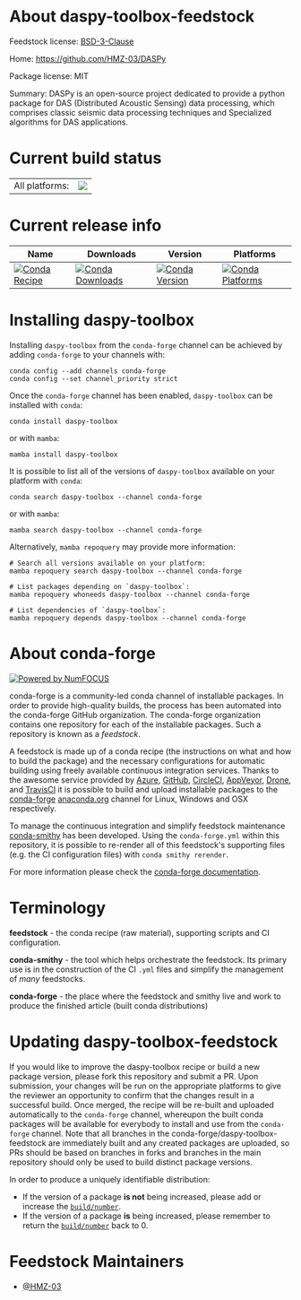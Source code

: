 About daspy-toolbox-feedstock
=============================

Feedstock license: [BSD-3-Clause](https://github.com/conda-forge/daspy-toolbox-feedstock/blob/main/LICENSE.txt)

Home: https://github.com/HMZ-03/DASPy

Package license: MIT

Summary: DASPy is an open-source project dedicated to provide a python package for DAS (Distributed Acoustic Sensing) data processing, which comprises classic seismic data processing techniques and Specialized algorithms for DAS applications.

Current build status
====================


<table><tr><td>All platforms:</td>
    <td>
      <a href="https://dev.azure.com/conda-forge/feedstock-builds/_build/latest?definitionId=23870&branchName=main">
        <img src="https://dev.azure.com/conda-forge/feedstock-builds/_apis/build/status/daspy-toolbox-feedstock?branchName=main">
      </a>
    </td>
  </tr>
</table>

Current release info
====================

| Name | Downloads | Version | Platforms |
| --- | --- | --- | --- |
| [![Conda Recipe](https://img.shields.io/badge/recipe-daspy--toolbox-green.svg)](https://anaconda.org/conda-forge/daspy-toolbox) | [![Conda Downloads](https://img.shields.io/conda/dn/conda-forge/daspy-toolbox.svg)](https://anaconda.org/conda-forge/daspy-toolbox) | [![Conda Version](https://img.shields.io/conda/vn/conda-forge/daspy-toolbox.svg)](https://anaconda.org/conda-forge/daspy-toolbox) | [![Conda Platforms](https://img.shields.io/conda/pn/conda-forge/daspy-toolbox.svg)](https://anaconda.org/conda-forge/daspy-toolbox) |

Installing daspy-toolbox
========================

Installing `daspy-toolbox` from the `conda-forge` channel can be achieved by adding `conda-forge` to your channels with:

```
conda config --add channels conda-forge
conda config --set channel_priority strict
```

Once the `conda-forge` channel has been enabled, `daspy-toolbox` can be installed with `conda`:

```
conda install daspy-toolbox
```

or with `mamba`:

```
mamba install daspy-toolbox
```

It is possible to list all of the versions of `daspy-toolbox` available on your platform with `conda`:

```
conda search daspy-toolbox --channel conda-forge
```

or with `mamba`:

```
mamba search daspy-toolbox --channel conda-forge
```

Alternatively, `mamba repoquery` may provide more information:

```
# Search all versions available on your platform:
mamba repoquery search daspy-toolbox --channel conda-forge

# List packages depending on `daspy-toolbox`:
mamba repoquery whoneeds daspy-toolbox --channel conda-forge

# List dependencies of `daspy-toolbox`:
mamba repoquery depends daspy-toolbox --channel conda-forge
```


About conda-forge
=================

[![Powered by
NumFOCUS](https://img.shields.io/badge/powered%20by-NumFOCUS-orange.svg?style=flat&colorA=E1523D&colorB=007D8A)](https://numfocus.org)

conda-forge is a community-led conda channel of installable packages.
In order to provide high-quality builds, the process has been automated into the
conda-forge GitHub organization. The conda-forge organization contains one repository
for each of the installable packages. Such a repository is known as a *feedstock*.

A feedstock is made up of a conda recipe (the instructions on what and how to build
the package) and the necessary configurations for automatic building using freely
available continuous integration services. Thanks to the awesome service provided by
[Azure](https://azure.microsoft.com/en-us/services/devops/), [GitHub](https://github.com/),
[CircleCI](https://circleci.com/), [AppVeyor](https://www.appveyor.com/),
[Drone](https://cloud.drone.io/welcome), and [TravisCI](https://travis-ci.com/)
it is possible to build and upload installable packages to the
[conda-forge](https://anaconda.org/conda-forge) [anaconda.org](https://anaconda.org/)
channel for Linux, Windows and OSX respectively.

To manage the continuous integration and simplify feedstock maintenance
[conda-smithy](https://github.com/conda-forge/conda-smithy) has been developed.
Using the ``conda-forge.yml`` within this repository, it is possible to re-render all of
this feedstock's supporting files (e.g. the CI configuration files) with ``conda smithy rerender``.

For more information please check the [conda-forge documentation](https://conda-forge.org/docs/).

Terminology
===========

**feedstock** - the conda recipe (raw material), supporting scripts and CI configuration.

**conda-smithy** - the tool which helps orchestrate the feedstock.
                   Its primary use is in the construction of the CI ``.yml`` files
                   and simplify the management of *many* feedstocks.

**conda-forge** - the place where the feedstock and smithy live and work to
                  produce the finished article (built conda distributions)


Updating daspy-toolbox-feedstock
================================

If you would like to improve the daspy-toolbox recipe or build a new
package version, please fork this repository and submit a PR. Upon submission,
your changes will be run on the appropriate platforms to give the reviewer an
opportunity to confirm that the changes result in a successful build. Once
merged, the recipe will be re-built and uploaded automatically to the
`conda-forge` channel, whereupon the built conda packages will be available for
everybody to install and use from the `conda-forge` channel.
Note that all branches in the conda-forge/daspy-toolbox-feedstock are
immediately built and any created packages are uploaded, so PRs should be based
on branches in forks and branches in the main repository should only be used to
build distinct package versions.

In order to produce a uniquely identifiable distribution:
 * If the version of a package **is not** being increased, please add or increase
   the [``build/number``](https://docs.conda.io/projects/conda-build/en/latest/resources/define-metadata.html#build-number-and-string).
 * If the version of a package **is** being increased, please remember to return
   the [``build/number``](https://docs.conda.io/projects/conda-build/en/latest/resources/define-metadata.html#build-number-and-string)
   back to 0.

Feedstock Maintainers
=====================

* [@HMZ-03](https://github.com/HMZ-03/)

